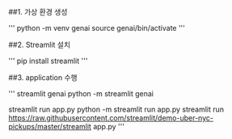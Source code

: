 
##1. 가상 환경 생성

''' 
python -m venv genai
source genai/bin/activate
'''

##2. Streamlit 설치

''' 
pip install streamlit
'''

##3. application 수행

'''
streamlit genai
python -m streamlit genai

streamlit run app.py
python -m streamlit run app.py
streamlit run https://raw.githubusercontent.com/streamlit/demo-uber-nyc-pickups/master/streamlit app.py
'''


